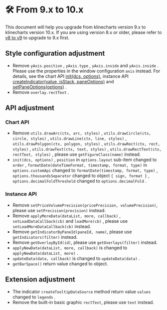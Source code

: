 # 🛠️ From 9.x to 10.x
This document will help you upgrade from klinecharts version 9.x to klinecharts version 10.x. If you are using version 8.x or older, please refer to [v8 to v9](https://v9.klinecharts.com/en-US/guide/v8-to-v9) to upgrade to 9.x first.

## Style configuration adjustment
+ Remove `yAxis.position` , `yAxis.type` , `yAxis.inside` and `yAxis.inside` . Please use the properties in the window configuration `axis` instead. For details, see the chart API [init(dcs, options)](/en-US/api/chart/init#parameters), instance API [createIndicator(value, isStack, paneOptions)](/en-US/api/instance/createIndicator#parameters) and [setPaneOptions(options)](/en-US/api/instance/setPaneOptions#parameters) .
+ Remove `overlay.rectText` .

## API adjustment

### Chart API
+ Remove `utils.drawArc(ctx, arc, styles)` , `utils.drawCircle(ctx, circle, styles)` , `utils.drawLine(ctx, line, styles)` , `utils.drawPolygon(ctx, polygon, styles)` , `utils.drawRect(ctx, rect, styles)` , `utils.drawText(ctx, text, styles)` , `utils.drawRectText(ctx, rectText, styles)` , please use `getFigureClass(name)` instead.
+ `init(dcs, options)` , `position` in `options.layout` sub-item changed to `order` , `formatDate(dateTimeFormat, timestamp, format, type)` in `options.customApi` changed to `formatDate(timestamp, format, type)` , `options.thousandsSeparator` changed to object `{ sign, format }` , `options.decimalFoldThreshold` changed to `options.decimalFold` .

### Instance API
+ Remove `setPriceVolumePrecision(pricePrecision, volumePrecision)`, please use `setPrecision(precision)` instead.
+ Remove `applyMoreData(dataList, more, callback)` , `setLoadDataCallback(cb)` and `loadMore(cb)` , please use `setLoadMoreDataCallback(cb)` instead.
+ Remove `getIndicatorByPaneId(paneId, name)`, please use `getIndicators(filter)` instead.
+ Remove `getOverlayById(id)`, please use `getOverlays(filter)` instead.
+ `applyNewData(dataList, more, callback)` is changed to `applyNewData(dataList, more)` .
+ `updateData(data, callback)` is changed to `updateData(data)` .
+ `getBarSpace()` return value changed to object.

## Extension adjustment
+ The indicator `createTooltipDataSource` method return value `values` changed to `legends` .
+ Remove the built-in basic graphic `rectText`, please use `text` instead.
